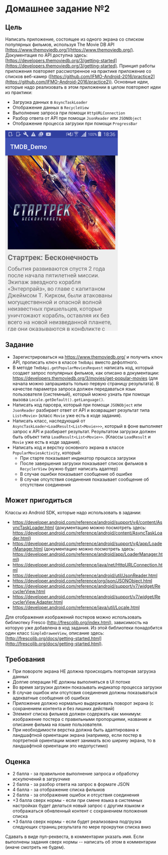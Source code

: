 # Домашнее задание №2

## Цель

Написать приложение, состоящее из одного экрана со списком популярных фильмов, используя The Movie DB API [https://www.themoviedb.org/](https://www.themoviedb.org/). Документация по API доступна здесь: [https://developers.themoviedb.org/3/getting-started](https://developers.themoviedb.org/3/getting-started). Принцип работы приложения повторяет рассмотренное на практике приложение со списков веб-камер ([https://github.com/IFMO-Android-2016/practice2](https://github.com/IFMO-Android-2016/practice2)). Основные идеи, которые надо реализовать в этом приложении в целом повторяют идеи из практики:

* Загрузка данных в `AsyncTaskLoader`
* Отображение данных в `RecycleView`
* Выполнение запроса при помощи `HttpURLConnection`
* Разбор ответа от API при помощи `JsonReader` или `JSONObject`
* Отображение процесса загрузки при помощи `ProgressBar`

<img src="https://github.com/IFMO-Android-2016/homework2/blob/master/demo_screenshot.png" width="360px"/>

## Задание

* Зарегистрироваться на https://www.themoviedb.org/ и получить ключ API, прописать ключ в классе `TmdbApi` вместо дефолтного.
* В методе `TmdbApi.getPopularMoviesRequest` написать код, который создает запрос популярных фильмов, как описано в документации: https://developers.themoviedb.org/3/movies/get-popular-movies (для начала можно запрашивать только первую страницу результата). В качестве параметра запроса должен передаваться язык пользователя (системный), который можно узнать при помощи вызова `Locale.getDefault().getLanguage()`.
* Написать код парсера, который при помощи `JSONObject` или `JsonReader` разбирает ответ от API и возвращает результат типа `List<Movie>` (класс `Movie` уже есть в коде задания).
* Написать класс, наследующий от `AsyncTaskLoader<LoadResult<List<Movie>>>`, который в фоне выполняет запрос к API и разбирает результат. Результатом загрузки должен быть объект типа `LoadResult<List<Movie>>`. (Классы `LoadResult` и `Movie` уже есть в коде задания).
* Написать код и верстку основного экрана в классе `PopularMoviesActivity`, который:
  * При старте показывает индикатор процесса загрузки
  * После завершения загрузки показывает список фильмов в `RecyclerView` (нужно будет написать адаптер)
  * В случае ошибки показывает сообщение об ошибке
  * В случае отсутствия соединения показывает сообщение об отсутствии соединения

## Может пригодиться

Классы из Android SDK, которые надо использовать в задании:

* https://developer.android.com/reference/android/support/v4/content/AsyncTaskLoader.html (документацию можно посмотреть здесь: https://developer.android.com/reference/android/content/AsyncTaskLoader.html)
* https://developer.android.com/reference/android/support/v4/app/LoaderManager.html (документацию можно посмотреть здесь: https://developer.android.com/reference/android/app/LoaderManager.html)
* https://developer.android.com/reference/java/net/HttpURLConnection.html
* https://developer.android.com/reference/android/util/JsonReader.html
* https://developer.android.com/reference/org/json/JSONObject.html
* https://developer.android.com/reference/android/support/v7/widget/RecyclerView.html
* https://developer.android.com/reference/android/support/v7/widget/RecyclerView.Adapter.html
* https://developer.android.com/reference/java/util/Locale.html

Для отображения изображений постеров можно использовать библиотеку Fresco (http://frescolib.org/index.html), зависимость на которую уже добавлена в код задания. Из этой библиотеки понадобится один класс `SimpleDraweeView`, описание здесь: [http://frescolib.org/docs/getting-started.html](http://frescolib.org/docs/getting-started.html). 

## Требования

* При повороте экрана НЕ должна происходить повторная загрузка данных
* Долгие операции НЕ должны выполняться в UI потоке
* Во время загрузки должен показывать индикатор процесса загрузки
* В случае ошибок или отсутсвия соединения должны показываться адекватные сообщения об ошибках
* Приложение должно нормально выдерживать поворот экрана (с сохранением контента и без лишних действий)
* Элемент списка фильмов должен содержать как минимум: изображение постера с правильными пропорциями, название и описание фильма на языке пользователя.
* При необходимости верстка должна быть адаптирована к ландшафтной ориентации экрана (например, если постер в портретной ориентации может занимать всю ширину экрана, то в ландшафтной ориентации это недопустимо)

## Оценка

* 2 балла - за правильное выполнение запроса и обработку искулючений в загрузчике
* 2 балла - за разбор ответа на запрос в формате JSON
* 4 балла - за отображение списка фильмов
* 2 балла - за отображение ошибок и отсуствия соединения
* +3 балла сверх нормы - если при смене языка в системных настройках будет делаться новый запрос с другим языком и отображаться обнвленный контент с сохранением положения списка
* +3 балла сверх нормы - если будет реализована подгрузка следующих страниц результата по мере прокрутки списка вниз

Сдавать в виде пул-реквеста, в комментарии указать имя. Если выполнены задания сверх нормы -- написать об этом в комментарии (иначе смотреть не будем).
